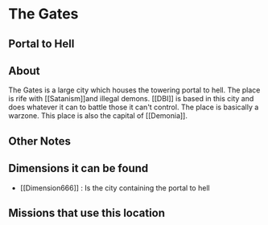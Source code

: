 # The Gates
## Portal to Hell

## About
The Gates is a large city which houses the towering portal to hell. The place is rife with [[Satanism]]and illegal demons. [[DBI]] is based in this city and does whatever it can to battle those it can't control. The place is basically a warzone. This place is also the capital of [[Demonia]].

## Other Notes

## Dimensions it can be found
- [[Dimension666]] : Is the city containing the portal to hell

## Missions that use this location
